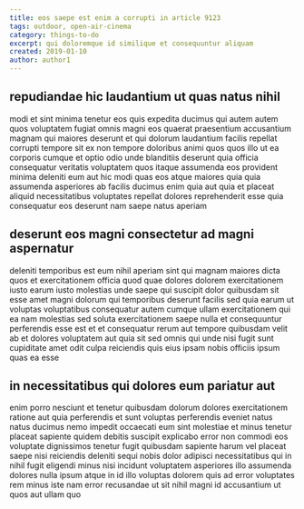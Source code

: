 ```yaml
---
title: eos saepe est enim a corrupti in article 9123
tags: outdoor, open-air-cinema
category: things-to-do
excerpt: qui doloremque id similique et consequuntur aliquam
created: 2019-01-10
author: author1
---
```


## repudiandae hic laudantium ut quas natus nihil

modi et sint minima tenetur eos quis expedita ducimus qui autem autem quos voluptatem fugiat omnis magni eos quaerat praesentium accusantium magnam qui maiores deserunt et qui dolorum laudantium facilis repellat corrupti tempore sit ex non tempore doloribus animi quos quos illo ut ea corporis cumque et optio odio unde blanditiis deserunt quia officia consequatur veritatis voluptatem quos itaque assumenda eos provident minima deleniti eum aut hic modi quas eos atque maiores quia quia assumenda asperiores ab facilis ducimus enim quia aut quia et placeat aliquid necessitatibus voluptates repellat dolores reprehenderit esse quia consequatur eos deserunt nam saepe natus aperiam

## deserunt eos magni consectetur ad magni aspernatur

deleniti temporibus est eum nihil aperiam sint qui magnam maiores dicta quos et exercitationem officia quod quae dolores dolorem exercitationem iusto earum iusto molestias unde saepe qui suscipit dolor quibusdam sit esse amet magni dolorum qui temporibus deserunt facilis sed quia earum ut voluptas voluptatibus consequatur autem cumque ullam exercitationem qui ea nam molestias sed soluta exercitationem saepe nulla et consequuntur perferendis esse est et et consequatur rerum aut tempore quibusdam velit ab et dolores voluptatem aut quia sit sed omnis qui unde nisi fugit sunt cupiditate amet odit culpa reiciendis quis eius ipsam nobis officiis ipsum quas ea esse

## in necessitatibus qui dolores eum pariatur aut

enim porro nesciunt et tenetur quibusdam dolorum dolores exercitationem ratione aut quia perferendis et sunt voluptas perferendis eveniet natus natus ducimus nemo impedit occaecati eum sint molestiae et minus tenetur placeat sapiente quidem debitis suscipit explicabo error non commodi eos voluptate dignissimos tenetur fugit quibusdam sapiente harum vel placeat saepe nisi reiciendis deleniti sequi nobis dolor adipisci necessitatibus qui in nihil fugit eligendi minus nisi incidunt voluptatem asperiores illo assumenda dolores nulla ipsum atque in id illo voluptas dolorem quis ad error voluptates rem minus iste nam error recusandae ut sit nihil magni id accusantium ut quos aut ullam quo
